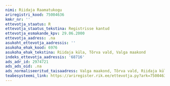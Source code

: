 ```yaml
---
nimi: Riidaja Raamatukogu
ariregistri_kood: 75004636
kmkr_nr: ''
ettevotja_staatus: R
ettevotja_staatus_tekstina: Registrisse kantud
ettevotja_esmakande_kpv: 29.06.2000
ettevotja_aadress: .na
asukoht_ettevotja_aadressis: ''
asukoha_ehak_kood: 6976
asukoha_ehak_tekstina: Riidaja küla, Tõrva vald, Valga maakond
indeks_ettevotja_aadressis: '68716'
ads_adr_id: 2974721
ads_ads_oid: .na
ads_normaliseeritud_taisaadress: Valga maakond, Tõrva vald, Riidaja küla
teabesysteemi_link: https://ariregister.rik.ee/ettevotja.py?ark=75004636&ref=rekvisiidid
---
```

